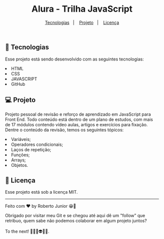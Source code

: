<h1 align="center"> Alura - Trilha JavaScript </h1>


<p align="center">
  <a href="#-tecnologias">Tecnologias</a>&nbsp;&nbsp;&nbsp;|&nbsp;&nbsp;&nbsp;
  <a href="#-projeto">Projeto</a>&nbsp;&nbsp;&nbsp;|&nbsp;&nbsp;&nbsp;
  <a href="#memo-licença">Licença</a>
</p>
<br>

## 🚀 Tecnologias

Esse projeto está sendo desenvolvido com as seguintes tecnologias:

<li> HTML
<li> CSS
<li> JAVASCRIPT
<li> GitHub

## 💻 Projeto

Projeto pessoal de revisão e reforço de aprendizado em JavaScript para Front End.
Todo conteúdo está dentro de um plano de estudos, com mais de 17 módulos contendo vídeo aulas, artigos e exercícios para fixação.
<br>
Dentre o conteúdo da revisão, temos os seguintes tópicos:
<li>Variáveis;
<li>Operadores condicionais;
<li>Laços de repetição;
<li>Funções;
<li>Arrays;
<li>Objetos.

## :memo: Licença

Esse projeto está sob a licença MIT.

---

Feito com ♥ by Roberto Junior 😁:wave: 

    
 Obrigado por visitar meu Git e se chegou até aqui dê um "follow" que retribuo, quem sabe não podemos colaborar em algum projeto juntos? 
<br>
<br>To the next! 🚀🧑‍🚀👽😁🖖.
